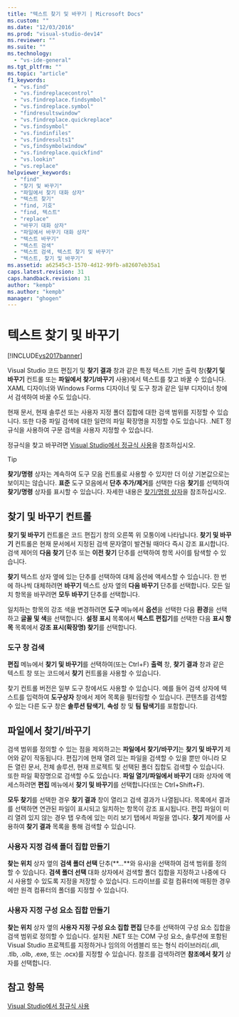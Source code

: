 ```yaml
---
title: "텍스트 찾기 및 바꾸기 | Microsoft Docs"
ms.custom: ""
ms.date: "12/03/2016"
ms.prod: "visual-studio-dev14"
ms.reviewer: ""
ms.suite: ""
ms.technology: 
  - "vs-ide-general"
ms.tgt_pltfrm: ""
ms.topic: "article"
f1_keywords: 
  - "vs.find"
  - "vs.findreplacecontrol"
  - "vs.findreplace.findsymbol"
  - "vs.findreplace.symbol"
  - "findresultswindow"
  - "vs.findreplace.quickreplace"
  - "vs.findsymbol"
  - "vs.findinfiles"
  - "vs.findresults1"
  - "vs,findsymbolwindow"
  - "vs.findreplace.quickfind"
  - "vs.lookin"
  - "vs.replace"
helpviewer_keywords: 
  - "find"
  - "찾기 및 바꾸기"
  - "파일에서 찾기 대화 상자"
  - "텍스트 찾기"
  - "find, 기호"
  - "find, 텍스트"
  - "replace"
  - "바꾸기 대화 상자"
  - "파일에서 바꾸기 대화 상자"
  - "텍스트 바꾸기"
  - "텍스트 검색"
  - "텍스트 검색, 텍스트 찾기 및 바꾸기"
  - "텍스트, 찾기 및 바꾸기"
ms.assetid: a62545c3-1570-4d12-99fb-a82607eb35a1
caps.latest.revision: 31
caps.handback.revision: 31
author: "kempb"
ms.author: "kempb"
manager: "ghogen"
---
```

# 텍스트 찾기 및 바꾸기
[!INCLUDE[vs2017banner](../code-quality/includes/vs2017banner.md)]

Visual Studio 코드 편집기 및 **찾기 결과** 창과 같은 특정 텍스트 기반 출력 창\(**찾기 및 바꾸기** 컨트롤 또는 **파일에서 찾기\/바꾸기** 사용\)에서 텍스트를 찾고 바꿀 수 있습니다.  XAML 디자이너와 Windows Forms 디자이너 및 도구 창과 같은 일부 디자이너 창에서 검색하여 바꿀 수도 있습니다.  
  
 현재 문서, 현재 솔루션 또는 사용자 지정 폴더 집합에 대한 검색 범위를 지정할 수 있습니다.  또한 다중 파일 검색에 대한 일련의 파일 확장명을 지정할 수도 있습니다.  .NET 정규식을 사용하여 구문 검색을 사용자 지정할 수 있습니다.  
  
 정규식을 찾고 바꾸려면 [Visual Studio에서 정규식 사용](../ide/using-regular-expressions-in-visual-studio.md)을 참조하십시오.  
  
> [!TIP]
>  **찾기\/명령** 상자는 계속하여 도구 모음 컨트롤로 사용할 수 있지만 더 이상 기본값으로는 보이지는 않습니다.  **표준** 도구 모음에서 **단추 추가\/제거**를 선택한 다음 **찾기**를 선택하여 **찾기\/명령** 상자를 표시할 수 있습니다.  자세한 내용은 [찾기\/명령 상자](../ide/find-command-box.md)을 참조하십시오.  
  
## 찾기 및 바꾸기 컨트롤  
 **찾기 및 바꾸기** 컨트롤은 코드 편집기 창의 오른쪽 위 모퉁이에 나타납니다.  **찾기 및 바꾸기** 컨트롤은 현재 문서에서 지정된 검색 문자열이 발견될 때마다 즉시 강조 표시합니다.  검색 제어의 **다음 찾기** 단추 또는 **이전 찾기** 단추를 선택하여 항목 사이를 탐색할 수 있습니다.  
  
 **찾기** 텍스트 상자 옆에 있는 단추를 선택하여 대체 옵션에 액세스할 수 있습니다.  한 번에 하나씩 대체하려면 **바꾸기** 텍스트 상자 옆의 **다음 바꾸기** 단추를 선택합니다.  모든 일치 항목을 바꾸려면 **모두 바꾸기** 단추를 선택합니다.  
  
 일치하는 항목의 강조 색을 변경하려면 **도구** 메뉴에서 **옵션**을 선택한 다음 **환경**을 선택하고 **글꼴 및 색**을 선택합니다.  **설정 표시** 목록에서 **텍스트 편집기**를 선택한 다음 **표시 항목** 목록에서 **강조 표시\(확장명\) 찾기**를 선택합니다.  
  
### 도구 창 검색  
 **편집** 메뉴에서 **찾기 및 바꾸기**를 선택하여\(또는 Ctrl\+F\) **출력** 창, **찾기 결과** 창과 같은 텍스트 창 또는 코드에서 **찾기** 컨트롤을 사용할 수 있습니다.  
  
 찾기 컨트롤 버전은 일부 도구 창에서도 사용할 수 있습니다.  예를 들어 검색 상자에 텍스트를 입력하여 **도구상자** 창에서 제어 목록을 필터링할 수 있습니다.  콘텐츠를 검색할 수 있는 다른 도구 창은 **솔루션 탐색기**, **속성** 창 및 **팀 탐색기**를 포함합니다.  
  
## 파일에서 찾기\/바꾸기  
 검색 범위를 정의할 수 있는 점을 제외하고는 **파일에서 찾기\/바꾸기**는 **찾기 및 바꾸기** 제어와 같이 작동됩니다.  편집기에 현재 열려 있는 파일을 검색할 수 있을 뿐만 아니라 모든 열린 문서, 전체 솔루션, 현재 프로젝트 및 선택된 폴더 집합도 검색할 수 있습니다.  또한 파일 확장명으로 검색할 수도 있습니다.  **파일 열기\/파일에서 바꾸기** 대화 상자에 액세스하려면 **편집** 메뉴에서 **찾기 및 바꾸기**를 선택합니다\(또는 Ctrl\+Shift\+F\).  
  
 **모두 찾기**를 선택한 경우 **찾기 결과** 창이 열리고 검색 결과가 나열됩니다.  목록에서 결과를 선택하면 연관된 파일이 표시되고 일치하는 항목이 강조 표시됩니다.  편집 파일이 미리 열려 있지 않는 경우 탭 우측에 있는 미리 보기 탭에서 파일을 엽니다.  **찾기** 제어를 사용하여 **찾기 결과** 목록을 통해 검색할 수 있습니다.  
  
### 사용자 지정 검색 폴더 집합 만들기  
 **찾는 위치** 상자 옆의 **검색 폴더 선택** 단추\(**…**와 유사\)을 선택하여 검색 범위를 정의할 수 있습니다.  **검색 폴더 선택** 대화 상자에서 검색할 폴더 집합을 지정하고 나중에 다시 사용할 수 있도록 지정을 저장할 수 있습니다.  드라이브를 로컬 컴퓨터에 매핑한 경우에만 원격 컴퓨터의 폴더를 지정할 수 있습니다.  
  
### 사용자 지정 구성 요소 집합 만들기  
 **찾는 위치** 상자 옆의 **사용자 지정 구성 요소 집합 편집** 단추를 선택하여 구성 요소 집합을 검색 범위로 정의할 수 있습니다.  설치된 .NET 또는 COM 구성 요소, 솔루션에 포함된 Visual Studio 프로젝트를 지정하거나 임의의 어셈블리 또는 형식 라이브러리\(.dll, .tlb, .olb, .exe, 또는 .ocx\)를 지정할 수 있습니다.  참조를 검색하려면 **참조에서 찾기** 상자를 선택합니다.  
  
## 참고 항목  
 [Visual Studio에서 정규식 사용](../ide/using-regular-expressions-in-visual-studio.md)